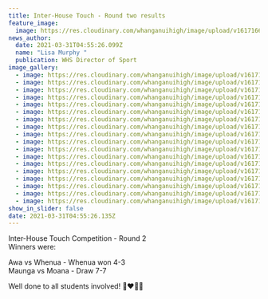 ```yaml
---
title: Inter-House Touch - Round two results
feature_image:
  image: https://res.cloudinary.com/whanganuihigh/image/upload/v1617166895/News/18.166666512_1843331949149236_8477508207775120683_n.jpg
news_author:
  date: 2021-03-31T04:55:26.099Z
  name: "Lisa Murphy "
  publication: WHS Director of Sport
image_gallery:
  - image: https://res.cloudinary.com/whanganuihigh/image/upload/v1617166920/News/19.165799005_1843332022482562_732442840806547875_n.jpg
  - image: https://res.cloudinary.com/whanganuihigh/image/upload/v1617166957/News/1.165648645_1843331875815910_4500820643407818908_n.jpg
  - image: https://res.cloudinary.com/whanganuihigh/image/upload/v1617166972/News/2.165821090_1843331882482576_2439130879958620663_n.jpg
  - image: https://res.cloudinary.com/whanganuihigh/image/upload/v1617166985/News/3.166856099_1843331892482575_7088759696674612861_n.jpg
  - image: https://res.cloudinary.com/whanganuihigh/image/upload/v1617167001/News/4.166674149_1843331899149241_7451826307143688333_n.jpg
  - image: https://res.cloudinary.com/whanganuihigh/image/upload/v1617167016/News/5.165161371_1843331935815904_2566851441824963375_n.jpg
  - image: https://res.cloudinary.com/whanganuihigh/image/upload/v1617167030/News/6.166589797_1843332005815897_2672713715033709746_n.jpg
  - image: https://res.cloudinary.com/whanganuihigh/image/upload/v1617167045/News/7.166024614_1843332032482561_3203571396777341840_n.jpg
  - image: https://res.cloudinary.com/whanganuihigh/image/upload/v1617167059/News/8.164779952_1843332052482559_3202779151797438456_n.jpg
  - image: https://res.cloudinary.com/whanganuihigh/image/upload/v1617167072/News/9.165272146_1843331992482565_6282705287965430523_n.jpg
  - image: https://res.cloudinary.com/whanganuihigh/image/upload/v1617167085/News/10.167731377_1843331942482570_3031853596872307130_n.jpg
  - image: https://res.cloudinary.com/whanganuihigh/image/upload/v1617167099/News/11.166822413_1843331955815902_5580582198861387867_n.jpg
  - image: https://res.cloudinary.com/whanganuihigh/image/upload/v1617167115/News/12.165611318_1843332009149230_7781159108075822271_n.jpg
  - image: https://res.cloudinary.com/whanganuihigh/image/upload/v1617167129/News/13.165061049_1843331969149234_6271500335377590358_n.jpg
  - image: https://res.cloudinary.com/whanganuihigh/image/upload/v1617167145/News/14.166122668_1843332049149226_2427192518058679335_n.jpg
  - image: https://res.cloudinary.com/whanganuihigh/image/upload/v1617167164/News/15.166764088_1843332019149229_3414962163258146031_n.jpg
  - image: https://res.cloudinary.com/whanganuihigh/image/upload/v1617167199/News/16.166338321_1843332025815895_5719014198291792109_n.jpg
  - image: https://res.cloudinary.com/whanganuihigh/image/upload/v1617167214/News/17.167017928_1843332059149225_5211718754034320054_n.jpg
show_in_slider: false
date: 2021-03-31T04:55:26.135Z
---
```

Inter-House Touch Competition - Round 2  
Winners were: 

Awa vs Whenua - Whenua won 4-3  
Maunga vs Moana - Draw 7-7 

Well done to all students involved! 💙❤️💚💛